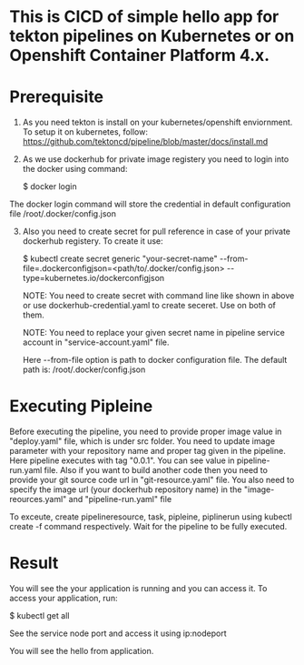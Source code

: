 # This is CICD of simple hello app for tekton pipelines on Kubernetes or on Openshift Container Platform 4.x.

# Prerequisite

 1. As you need tekton is install on your kubernetes/openshift enviornment.
    To setup it on kubernetes, follow: https://github.com/tektoncd/pipeline/blob/master/docs/install.md
  
 2. As we use dockerhub for private image registery you need to login into the docker using command:
  
    $ docker login
  
  The docker login command will store the credential in default configuration file /root/.docker/config.json
  
 3. Also you need to create secret for pull reference in case of your private dockerhub registery. To create it use:
  
    $ kubectl create secret generic "your-secret-name" --from-file=.dockerconfigjson=<path/to/.docker/config.json> --type=kubernetes.io/dockerconfigjson
    
    NOTE: You need to create secret with command line like shown in above or use dockerhub-credential.yaml to create seceret. Use on both of them.
    
    NOTE: You need to replace your given secret name in pipeline service account in "service-account.yaml" file.
    
    Here  --from-file option is path to docker configuration file. The default path is: /root/.docker/config.json
    
    
    
#  Executing Pipleine
  
   Before executing the pipeline, you need to provide proper image value in "deploy.yaml" file, which is under src folder. You need to update image parameter with your repository name and proper tag given in the pipeline. Here pipeline executes with tag "0.0.1". You can see value in pipeline-run.yaml file. Also if you want to build another code then you need to provide your git source code url in "git-resource.yaml" file. You also need to specify the image url (your dockerhub repository name) in the "image-reources.yaml" and "pipeline-run.yaml" file
   
   To exceute, create pipelineresource, task, pipleine, piplinerun using kubectl create -f command respectively.
   Wait for the pipeline to be fully executed.
   
   # Result
   
   You will see the your application is running and you can access it.
   To access your application, run:
   
   $ kubectl get all
   
   See the service node port and access it using ip:nodeport
   
   You will see the hello from application.   
